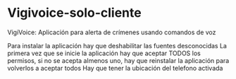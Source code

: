 # Vigivoice-solo-cliente
VigiVoice: Aplicación para alerta de crímenes usando comandos de voz

Para instalar la aplicación hay que deshabilitar las fuentes desconocidas
La primera vez que se inicie la aplicación hay que aceptar TODOS los permisos, si no se acepta almenos uno, 
hay que reinstalar la aplicación para volverlos a aceptar todos
Hay que tener la ubicación del telefono activada
